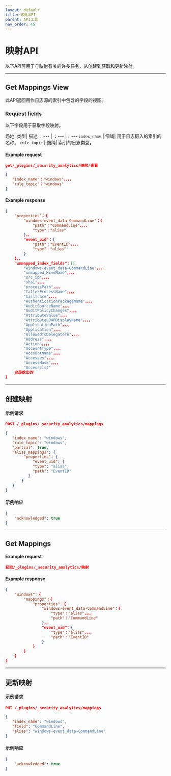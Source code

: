 ```yaml
---
layout: default
title: 映射API
parent: API工具
nav_order: 45
---
```


# 映射API

以下API可用于与映射有关的许多任务，从创建到获取和更新映射。

---
## Get Mappings View

此API返回用作日志源的索引中包含的字段的视图。

### Request fields

以下字段用于获取字段映射。

场地| 类型| 描述
：--- | ：--- |：--- 
`index_name` | 细绳| 用于日志摄入的索引的名称。
`rule_topic` | 细绳| 索引的日志类型。

#### Example request

```json
get/_plugins/_security_analytics/映射/查看

{
   "index_name"："windows"，，，，
   "rule_topic"："windows"
}
```

#### Example response

```json
{
    "properties"：{
        "windows-event_data-CommandLine"：{
            "path"："CommandLine"，，，，
            "type"："alias"
        }，，
        "event_uid"：{
            "path"："EventID"，，，，
            "type"："alias"
        }
    }，，
    "unmapped_index_fields"：[[
        "windows-event_data-CommandLine"，，，，
        "unmapped_HiveName"，，，，
        "src_ip"，，，，
        "sha1"，，，，
        "processPath"，，，，
        "CallerProcessName"，，，，
        "CallTrace"，，，，
        "AuthenticationPackageName"，，，，
        "AuditSourceName"，，，，
        "AuditPolicyChanges"，，，，
        "AttributeValue"，，，，
        "AttributeLDAPDisplayName"，，，，
        "ApplicationPath"，，，，
        "Application"，，，，
        "AllowedToDelegateTo"，，，，
        "Address"，，，，
        "Action"，，，，
        "AccountType"，，，，
        "AccountName"，，，，
        "Accesses"，，，，
        "AccessMask"，，，，
        "AccessList"
    这是给出的
}
```

---
## 创建映射

#### 示例请求

```json
POST /_plugins/_security_analytics/mappings

{
   "index_name": "windows",
   "rule_topic": "windows",
   "partial": true,
   "alias_mappings": {
        "properties": {
            "event_uid": {
            "type": "alias",
            "path": "EventID"
          }
       }
   }
}
```

#### 示例响应

```json
{
    "acknowledged": true
}
```

---
## Get Mappings

#### Example request

```json
获取/_plugins/_security_analytics/映射
```

#### Example response

```json
{
    "windows"：{
        "mappings"：{
            "properties"：{
                "windows-event_data-CommandLine"：{
                    "type"："alias"，，，，
                    "path"："CommandLine"
                }，，
                "event_uid"：{
                    "type"："alias"，，，，
                    "path"："EventID"
                }
            }
        }
    }
}
```

---
## 更新映射

#### 示例请求

```json
PUT /_plugins/_security_analytics/mappings

{
   "index_name": "windows",
   "field": "CommandLine",
   "alias": "windows-event_data-CommandLine"
}
```

#### 示例响应

```json
{
    "acknowledged": true
}
```


